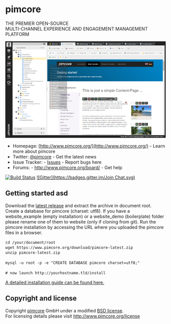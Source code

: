 # pimcore

THE PREMIER OPEN-SOURCE  
MULTI-CHANNEL EXPERIENCE AND ENGAGEMENT MANAGEMENT PLATFORM


![Editing Interface](website_demo/static/screenshots/1.png)

* Homepage: [http://www.pimcore.org/](http://www.pimcore.org/) - Learn more about pimcore
* Twitter: [@pimcore](https://twitter.com/pimcore) - Get the latest news
* Issue Tracker: - [Issues](http://www.pimcore.org/issues) - Report bugs here
* Forums: - http://www.pimcore.org/board/ - Get help

[![Build Status](https://travis-ci.org/pimcore/pimcore.svg?branch=master)](https://travis-ci.org/pimcore/pimcore)
[![Gitter](https://badges.gitter.im/Join Chat.svg)](https://gitter.im/pimcore/pimcore?utm_source=badge&utm_medium=badge&utm_campaign=pr-badge)

## Getting started asd

Download the [latest release](http://www.pimcore.org/download) and extract the archive in document root.
Create a database for pimcore (charset: utf8). If you have a website_example (empty installation) or a website_demo (boilerplate) folder please rename one of them to website (only if cloning from git).
Run the pimcore installation by accessing the URL where you uploaded the pimcore files in a browser.

```
cd /your/document/root
wget https://www.pimcore.org/download/pimcore-latest.zip
unzip pimcore-latest.zip

mysql -u root -p -e "CREATE DATABASE pimcore charset=utf8;"

# now launch http://yourhostname.tld/install
```

[A detailed installation guide can be found here.](http://www.pimcore.org/wiki/pages/viewpage.action?pageId=12124463)


## Copyright and license

Copyright [pimcore](http://www.pimcore.org) GmbH under a modified [BSD license](LICENSE.txt).  
For licensing details please visit http://www.pimcore.org/license

